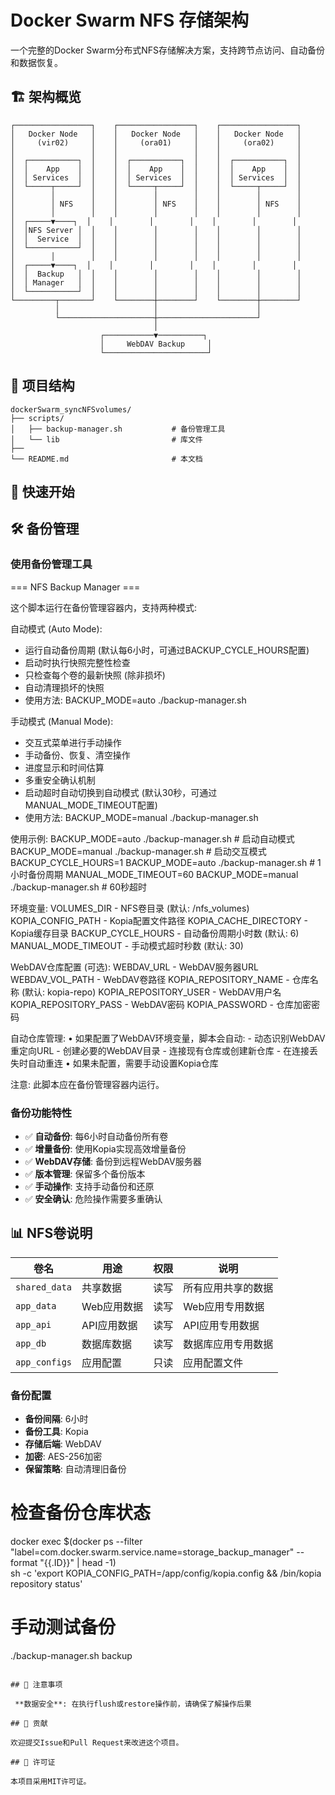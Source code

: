 # Docker Swarm NFS 存储架构

一个完整的Docker Swarm分布式NFS存储解决方案，支持跨节点访问、自动备份和数据恢复。

## 🏗️ 架构概览

```
┌─────────────────┐    ┌─────────────────┐    ┌─────────────────┐
│   Docker Node   │    │   Docker Node   │    │   Docker Node   │
│     (vir02)     │    │     (ora01)     │    │     (ora02)     │
│                 │    │                 │    │                 │
│  ┌───────────┐  │    │  ┌───────────┐  │    │  ┌───────────┐  │
│  │    App    │  │    │  │    App    │  │    │  │    App    │  │
│  │ Services  │  │    │  │ Services  │  │    │  │ Services  │  │
│  └─────┬─────┘  │    │  └─────┬─────┘  │    │  └─────┬─────┘  │
│        │        │    │        │        │    │        │        │
│        │ NFS    │    │        │ NFS    │    │        │ NFS    │
│        │        │    │        │        │    │        │        │
│  ┌─────▼────┐  │    │        │        │    │        │        │
│  │NFS Server │  │    │        │        │    │        │        │
│  │  Service  │  │    │        │        │    │        │        │
│  └───────────┘  │    │        │        │    │        │        │
│        │        │    │        │        │    │        │        │
│  ┌─────▼────┐  │    │        │        │    │        │        │
│  │  Backup   │  │    │        │        │    │        │        │
│  │ Manager   │  │    │        │        │    │        │        │
│  └───────────┘  │    │        │        │    │        │        │
└─────────┬───────┘    └────────┼────────┘    └────────┼────────┘
          │                     │                      │
          └─────────────────────┼──────────────────────┘
                                │
                    ┌───────────▼──────────┐
                    │     WebDAV Backup     │
                    └───────────────────────┘
```

## 📁 项目结构

```
dockerSwarm_syncNFSvolumes/
├── scripts/
│   ├── backup-manager.sh           # 备份管理工具
│   └── lib                         # 库文件
├── 
└── README.md                       # 本文档
```

## 🚀 快速开始

## 🛠️ 备份管理

### 使用备份管理工具

=== NFS Backup Manager ===

这个脚本运行在备份管理容器内，支持两种模式:

自动模式 (Auto Mode):
  - 运行自动备份周期 (默认每6小时，可通过BACKUP_CYCLE_HOURS配置)
  - 启动时执行快照完整性检查
  - 只检查每个卷的最新快照 (除非损坏)
  - 自动清理损坏的快照
  - 使用方法: BACKUP_MODE=auto ./backup-manager.sh

手动模式 (Manual Mode):
  - 交互式菜单进行手动操作
  - 手动备份、恢复、清空操作
  - 进度显示和时间估算
  - 多重安全确认机制
  - 启动超时自动切换到自动模式 (默认30秒，可通过MANUAL_MODE_TIMEOUT配置)
  - 使用方法: BACKUP_MODE=manual ./backup-manager.sh

使用示例:
  BACKUP_MODE=auto ./backup-manager.sh                    # 启动自动模式
  BACKUP_MODE=manual ./backup-manager.sh                  # 启动交互模式
  BACKUP_CYCLE_HOURS=1 BACKUP_MODE=auto ./backup-manager.sh    # 1小时备份周期
  MANUAL_MODE_TIMEOUT=60 BACKUP_MODE=manual ./backup-manager.sh # 60秒超时

环境变量:
  VOLUMES_DIR           - NFS卷目录 (默认: /nfs_volumes)
  KOPIA_CONFIG_PATH     - Kopia配置文件路径
  KOPIA_CACHE_DIRECTORY - Kopia缓存目录
  BACKUP_CYCLE_HOURS    - 自动备份周期小时数 (默认: 6)
  MANUAL_MODE_TIMEOUT   - 手动模式超时秒数 (默认: 30)

WebDAV仓库配置 (可选):
  WEBDAV_URL            - WebDAV服务器URL
  WEBDAV_VOL_PATH       - WebDAV卷路径
  KOPIA_REPOSITORY_NAME - 仓库名称 (默认: kopia-repo)
  KOPIA_REPOSITORY_USER - WebDAV用户名
  KOPIA_REPOSITORY_PASS - WebDAV密码
  KOPIA_PASSWORD        - 仓库加密密码

自动仓库管理:
  • 如果配置了WebDAV环境变量，脚本会自动:
    - 动态识别WebDAV重定向URL
    - 创建必要的WebDAV目录
    - 连接现有仓库或创建新仓库
    - 在连接丢失时自动重连
  • 如果未配置，需要手动设置Kopia仓库

注意: 此脚本应在备份管理容器内运行。

### 备份功能特性

- ✅ **自动备份**: 每6小时自动备份所有卷
- ✅ **增量备份**: 使用Kopia实现高效增量备份
- ✅ **WebDAV存储**: 备份到远程WebDAV服务器
- ✅ **版本管理**: 保留多个备份版本
- ✅ **手动操作**: 支持手动备份和还原
- ✅ **安全确认**: 危险操作需要多重确认

## 📊 NFS卷说明

| 卷名 | 用途 | 权限 | 说明 |
|------|------|------|------|
| `shared_data` | 共享数据 | 读写 | 所有应用共享的数据 |
| `app_data` | Web应用数据 | 读写 | Web应用专用数据 |
| `app_api` | API应用数据 | 读写 | API应用专用数据 |
| `app_db` | 数据库数据 | 读写 | 数据库应用专用数据 |
| `app_configs` | 应用配置 | 只读 | 应用配置文件 |


### 备份配置
- **备份间隔**: 6小时
- **备份工具**: Kopia
- **存储后端**: WebDAV
- **加密**: AES-256加密
- **保留策略**: 自动清理旧备份


# 检查备份仓库状态
docker exec $(docker ps --filter "label=com.docker.swarm.service.name=storage_backup_manager" --format "{{.ID}}" | head -1) \
  sh -c 'export KOPIA_CONFIG_PATH=/app/config/kopia.config && /bin/kopia repository status'

# 手动测试备份
./backup-manager.sh backup
```

## 📝 注意事项

 **数据安全**: 在执行flush或restore操作前，请确保了解操作后果

## 🤝 贡献

欢迎提交Issue和Pull Request来改进这个项目。

## 📄 许可证

本项目采用MIT许可证。
